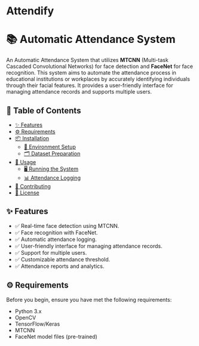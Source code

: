 # Attendify
# 📚 Automatic Attendance System

An Automatic Attendance System that utilizes **MTCNN** (Multi-task Cascaded Convolutional Networks) for face detection and **FaceNet** for face recognition. This system aims to automate the attendance process in educational institutions or workplaces by accurately identifying individuals through their facial features. It provides a user-friendly interface for managing attendance records and supports multiple users.

## 📑 Table of Contents

- [✨ Features](#features)
- [⚙️ Requirements](#requirements)
- [📦 Installation](#installation)
  - [🔑 Environment Setup](#environment-setup)
  - [🗂️ Dataset Preparation](#dataset-preparation)
- [🚀 Usage](#usage)
  - [🖥️ Running the System](#running-the-system)
  - [📊 Attendance Logging](#attendance-logging)
- [🤝 Contributing](#contributing)
- [📄 License](#license)

## ✨ Features

- ✅ Real-time face detection using MTCNN.
- ✅ Face recognition with FaceNet.
- ✅ Automatic attendance logging.
- ✅ User-friendly interface for managing attendance records.
- ✅ Support for multiple users.
- ✅ Customizable attendance threshold.
- ✅ Attendance reports and analytics.

## ⚙️ Requirements

Before you begin, ensure you have met the following requirements:

- Python 3.x
- OpenCV
- TensorFlow/Keras
- MTCNN
- FaceNet model files (pre-trained)

